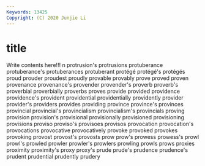```yaml
---
Keywords: 13425
Copyright: (C) 2020 Junjie Li
---
```


# title

Write contents here!!!
n 
protrusion's 
protrusions 
protuberance 
protuberance's 
protuberances 
protuberant 
protégé
protégé's 
protégés 
proud 
prouder 
proudest 
proudly 
provable 
provably 
prove 
proved
proven 
provenance 
provenance's 
provender 
provender's 
proverb 
proverb's 
proverbial 
proverbially 
proverbs
proves 
provide 
provided 
providence 
providence's 
provident 
providential 
providentially 
providently 
provider
provider's 
providers 
provides 
providing 
province 
province's 
provinces 
provincial 
provincial's 
provincialism
provincialism's 
provincials 
proving 
provision 
provision's 
provisional 
provisionally 
provisioned 
provisioning 
provisions
proviso 
proviso's 
provisoes 
provisos 
provocation 
provocation's 
provocations 
provocative 
provocatively 
provoke
provoked 
provokes 
provoking 
provost 
provost's 
provosts 
prow 
prow's 
prowess 
prowess's
prowl 
prowl's 
prowled 
prowler 
prowler's 
prowlers 
prowling 
prowls 
prows 
proxies
proximity 
proximity's 
proxy 
proxy's 
prude 
prude's 
prudence 
prudence's 
prudent 
prudential
prudently 
prudery 
